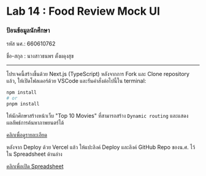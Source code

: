 # Lab 14 : Food Review Mock UI

### ป้อนข้อมูลนักศึกษา

รหัส นศ.: 660610762

ชื่อ-สกุล : นางสาวธนพร ตั้งผดุงสุข

---

โปรเจคนี้สร้างขึ้นด้วย Next.js (TypeScript)
หลังจากการ Fork และ Clone repository แล้ว, ให้เปิดโฟลเดอร์ด้วย VSCode และรันคำสั่งต่อไปนี้ใน terminal:

```bash
npm install
# or
pnpm install
```

ให้นักศึกษาสร้างหน้าเว็บ "Top 10 Movies" ที่สามารถสร้าง `Dynamic routing` และแสดงผลลัพธ์การค้นหาภาพยนตร์ได้

[คลิกเพื่อดูรายละเอียด](https://o365cmu-my.sharepoint.com/:b:/g/personal/dome_potikanond_cmu_ac_th/EdJZbGENq3dLmgFKU2So7O4BE-lqWCi5r1brHs4RdQ9NlQ?e=yzXMrQ)

หลังจาก Deploy ด้วย Vercel แล้ว ให้แปะลิงค์ Deploy และลิงค์ GitHub Repo ของน.ศ. ไว้ใน Spreadsheet ด้านล่าง

[คลิกเพื่อเปิด Spreadsheet](https://o365cmu-my.sharepoint.com/:x:/g/personal/dome_potikanond_cmu_ac_th/EfmPM2Wz7OZAiAn23yVwzKwBacdSRIyVOhMjqTMzrHohMg?e=gWuUzE)

